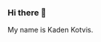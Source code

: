 ### Hi there 👋
My name is Kaden Kotvis.
<!--
**kmkotvis/kmkotvis** is a ✨ _special_ ✨ repository because its `README.md` (this file) appears on your GitHub profile.**

Here are some ideas to get you started:

- 🔭 I’m currently working on Missions for my AerE 361 class at ISU
- 🌱 I’m currently learning how to use GitHub, Markdown/LaTeX, and C coding.
- 💬 Ask me about history, human space history, Tae Kwon Do, and Music.
- 📫 How to reach me: kmkotvis@iastate.edu
- 😄 Pronouns: He/Him
- ⚡ Fun fact: I went to Australia over winter break and had an amazing time.
-->
